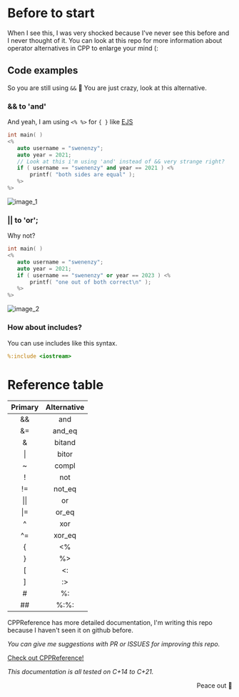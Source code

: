 # Before to start
When I see this, I was very shocked because I've never see this before and I never thought of it. You can look at this repo for more information about operator alternatives in CPP to enlarge your mind (:

## Code examples
So you are still using `&&` :thinking: You are just crazy, look at this alternative.

### && to 'and'
And yeah, I am using `<% %>` for `{ }` like [EJS](https://ejs.co/)
```cpp
int main( )
<%
   auto username = "swenenzy";
   auto year = 2021;
   // Look at this i'm using 'and' instead of && very strange right?
   if ( username == "swenenzy" and year == 2021 ) <%
	   printf( "both sides are equal" );
   %>
%>
```
![image_1](https://media.discordapp.net/attachments/864772219610726410/886998398127972362/unknown.png?width=1253&height=472)
### || to 'or';
Why not?
```cpp
int main( )
<%
   auto username = "swenenzy";
   auto year = 2021;
   if ( username == "swenenzy" or year == 2023 ) <%
	   printf( "one out of both correct\n" );
   %>
%>
```
![image_2](https://media.discordapp.net/attachments/864772219610726410/887000071093227520/unknown.png)
### How about includes?
You can use includes like this syntax.
```cpp
%:include <iostream>
```
# Reference table
| Primary  |  Alternative  |
|:--------:|:-------------:|
|  &&      |  and          |
|  &=      |  and_eq       |
|  &       |  bitand       |
|  \|      |  bitor        |
|  ~       |  compl        |
|  !       |  not          |
|  !=      |  not_eq       |
|  \|\|    |  or           |
|  \|=     |  or_eq        |
|  ^       |  xor          |
|  ^=      |  xor_eq       |
|  {       |  <%           |
|  }       |  %>           |
|  [       |  <:           |
|  ]       |  :>           |
|  #       |  %:           |
|  ##      |  %:%:         |

CPPReference has more detailed documentation, I'm writing this repo because I haven't seen it on github before.

*You can give me suggestions with PR or ISSUES for improving this repo.*

[Check out CPPReference!](https://en.cppreference.com/w/cpp/language/operator_alternative)

*This documentation is all tested on C+14 to C+21.*
<p align="right">Peace out 🖖</p>
